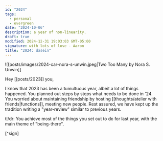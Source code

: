 ```yaml
---
id: "2024"
tags:
  - personal
  - evergreen
date: "2024-10-06"
description: a year of non-linearity.
draft: true
modified: 2024-12-31 19:03:03 GMT-05:00
signature: with lots of love - Aaron
title: "2024: dasein"
---
```


![[posts/images/2024-car-nora-s-unwin.jpeg|Two Too Many by Nora S. Unwin]]

Hey [[posts/2023]] you,

I know that 2023 has been a tumultuous year, albeit a lot of things happened. You planned out
steps by steps what needs to be done in '24. You worried about maintaining friendship by hosting [[thoughts/atelier with friends|functions]], meeting new people.
Rest assured, we have kept up the tradition writing a "year-review" similar to previous years.

tl/dr: You achieve most of the things you set out to do for last year, with the main theme of "being-there".

[^sign]
